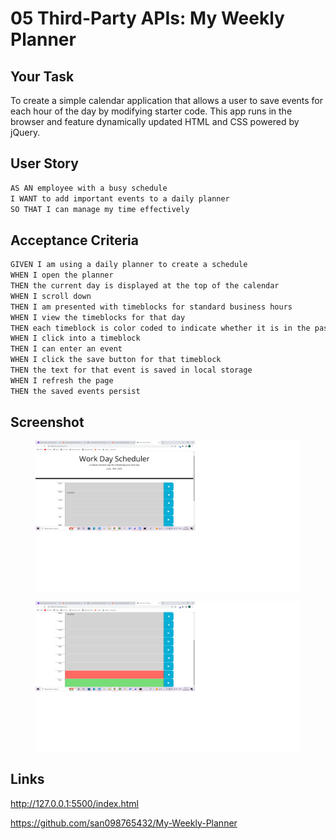 # 05 Third-Party APIs: My Weekly Planner

## Your Task

To create a simple calendar application that allows a user to save events for each hour of the day by modifying starter code. This app runs in the browser and feature dynamically updated HTML and CSS powered by jQuery.

## User Story

```md
AS AN employee with a busy schedule
I WANT to add important events to a daily planner
SO THAT I can manage my time effectively
```

## Acceptance Criteria

```md
GIVEN I am using a daily planner to create a schedule
WHEN I open the planner
THEN the current day is displayed at the top of the calendar
WHEN I scroll down
THEN I am presented with timeblocks for standard business hours
WHEN I view the timeblocks for that day
THEN each timeblock is color coded to indicate whether it is in the past, present, or future
WHEN I click into a timeblock
THEN I can enter an event
WHEN I click the save button for that timeblock
THEN the text for that event is saved in local storage
WHEN I refresh the page
THEN the saved events persist
```
## Screenshot 
<figure>
<img src="./assets/Screenshot.png">
</figure>

<figure>
<img src="./assets/Screenshot2.png">
</figure>

## Links

http://127.0.0.1:5500/index.html

https://github.com/san098765432/My-Weekly-Planner 

